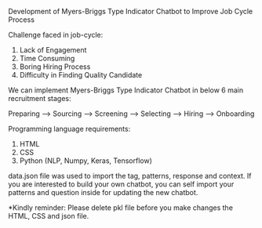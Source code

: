 Development of Myers-Briggs Type Indicator Chatbot to Improve Job Cycle Process 

Challenge faced in job-cycle:
1. Lack of Engagement
2. Time Consuming
3. Boring Hiring Process
4. Difficulty in Finding Quality Candidate

We can implement Myers-Briggs Type Indicator Chatbot in below 6 main recruitment stages:

Preparing --> Sourcing --> Screening --> Selecting --> Hiring --> Onboarding

Programming language requirements:
1. HTML
2. CSS
3. Python (NLP, Numpy, Keras, Tensorflow)

data.json file was used to import the tag, patterns, response and context. If you are interested  to build your own chatbot, you can self import your patterns and question inside for updating the new chatbot.

*Kindly reminder: Please delete pkl file before you make changes the HTML, CSS and json file.
